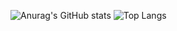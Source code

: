 
![Anurag's GitHub stats](https://github-readme-stats.vercel.app/api?username=AllTheGreat&theme=midnight-purple&show_icons=true)
![Top Langs](https://github-readme-stats.vercel.app/api/top-langs/?username=AllTheGreat&hide_progress=false&theme=midnight-purple)


